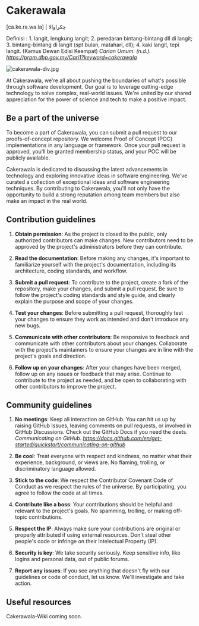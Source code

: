# Cakerawala

[ca.ke.ra.wa.la] | چکراوالا

Definisi : 1. langit, lengkung langit; 2. peredaran bintang-bintang dll di langit; 3. bintang-bintang di langit (spt bulan, matahari, dll); 4. kaki langit, tepi langit. (Kamus Dewan Edisi Keempat)
*Carian Umum. (n.d.). https://prpm.dbp.gov.my/Cari1?keyword=cakerawala*

![cakerawala-div.jpg](https://i.postimg.cc/6psvf6pp/cakerawala-div.jpg)

At Cakerawala, we're all about pushing the boundaries of what's possible through software development. Our goal is to leverage cutting-edge technology to solve complex, real-world issues. We're united by our shared appreciation for the power of science and tech to make a positive impact.

## Be a part of the universe

To become a part of Cakerawala, you can submit a pull request to our proofs-of-concept repository. We welcome Proof of Concept (POC) implementations in any language or framework. Once your pull request is approved, you'll be granted membership status, and your POC will be publicly available.

Cakerawala is dedicated to discussing the latest advancements in technology and exploring innovative ideas in software engineering. We've curated a collection of exceptional ideas and software engineering techniques. By contributing to Cakerawala, you'll not only have the opportunity to build a strong reputation among team members but also make an impact in the real world.

## Contribution guidelines

1. **Obtain permission**: As the project is closed to the public, only authorized contributors can make changes. New contributors need to be approved by the project's administrators before they can contribute.

2. **Read the documentation**: Before making any changes, it's important to familiarize yourself with the project's documentation, including its architecture, coding standards, and workflow.

3. **Submit a pull request**: To contribute to the project, create a fork of the repository, make your changes, and submit a pull request. Be sure to follow the project's coding standards and style guide, and clearly explain the purpose and scope of your changes.

4. **Test your changes**: Before submitting a pull request, thoroughly test your changes to ensure they work as intended and don't introduce any new bugs.

5. **Communicate with other contributors**: Be responsive to feedback and communicate with other contributors about your changes. Collaborate with the project's maintainers to ensure your changes are in line with the project's goals and direction.

6. **Follow up on your changes**: After your changes have been merged, follow up on any issues or feedback that may arise. Continue to contribute to the project as needed, and be open to collaborating with other contributors to improve the project.

## Community guidelines

1. **No meetings**: Keep all interaction on GitHub. You can hit us up by raising GitHub Issues, leaving comments on pull requests, or involved in GitHub Discussions. Check out the GitHub Docs if you need the deets. *Communicating on GitHub. https://docs.github.com/en/get-started/quickstart/communicating-on-github*

2. **Be cool**: Treat everyone with respect and kindness, no matter what their experience, background, or views are. No flaming, trolling, or discriminatory language allowed.

3. **Stick to the code**: We respect the Contributor Covenant Code of Conduct as we respect the rules of the universe. By participating, you agree to follow the code at all times.

4. **Contribute like a boss**: Your contributions should be helpful and relevant to the project's goals. No spamming, trolling, or making off-topic contributions.

5. **Respect the IP**: Always make sure your contributions are original or properly attributed if using external resources. Don't steal other people's code or infringe on their Intelectual Property (IP).

6. **Security is key**: We take security seriously. Keep sensitive info, like logins and personal data, out of public forums.

7. **Report any issues**: If you see anything that doesn't fly with our guidelines or code of conduct, let us know. We'll investigate and take action.

## Useful resources

Cakerawala-Wiki coming soon.

<!--

**Here are some ideas to get you started:**

🙋‍♀️ A short introduction - what is your organization all about?
🌈 Contribution guidelines - how can the community get involved?
👩‍💻 Useful resources - where can the community find your docs? Is there anything else the community should know?
🍿 Fun facts - what does your team eat for breakfast?
🧙 Remember, you can do mighty things with the power of [Markdown](https://docs.github.com/github/writing-on-github/getting-started-with-writing-and-formatting-on-github/basic-writing-and-formatting-syntax)
-->
